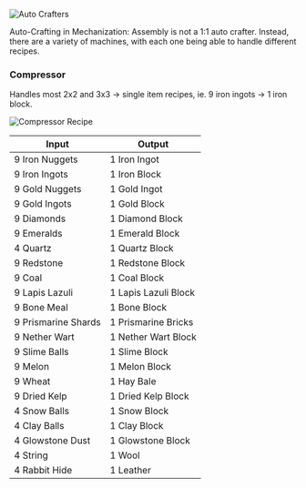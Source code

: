 ![Auto Crafters](https://i.imgur.com/pkOw8GO.png?1)

Auto-Crafting in Mechanization: Assembly is not a 1:1 auto crafter. Instead, there are a variety of machines, with each one being able to handle different recipes.

### Compressor

Handles most 2x2 and 3x3 -> single item recipes, ie. 9 iron ingots -> 1 iron block.

![Compressor Recipe](https://i.imgur.com/QazEL52.png?1)

| Input | Output |
|-------|--------|
| 9 Iron Nuggets | 1 Iron Ingot |
| 9 Iron Ingots | 1 Iron Block |
| 9 Gold Nuggets | 1 Gold Ingot |
| 9 Gold Ingots | 1 Gold Block |
| 9 Diamonds | 1 Diamond Block |
| 9 Emeralds | 1 Emerald Block |
| 4 Quartz | 1 Quartz Block |
| 9 Redstone | 1 Redstone Block |
| 9 Coal | 1 Coal Block |
| 9 Lapis Lazuli | 1 Lapis Lazuli Block |
| 9 Bone Meal | 1 Bone Block |
| 9 Prismarine Shards | 1 Prismarine Bricks |
| 9 Nether Wart | 1 Nether Wart Block |
| 9 Slime Balls | 1 Slime Block |
| 9 Melon | 1 Melon Block |
| 9 Wheat | 1 Hay Bale |
| 9 Dried Kelp | 1 Dried Kelp Block |
| 4 Snow Balls | 1 Snow Block |
| 4 Clay Balls | 1 Clay Block |
| 4 Glowstone Dust | 1 Glowstone Block |
| 4 String | 1 Wool |
| 4 Rabbit Hide | 1 Leather |

